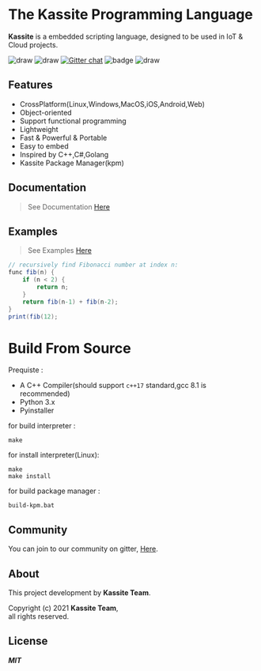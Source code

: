 # The Kassite Programming Language
**Kassite** is a embedded scripting language, designed to be used in IoT & Cloud projects.

<p align="center">
 
![draw](https://img.shields.io/github/last-commit/kassite-lang/kassite)
![draw](https://img.shields.io/github/license/kassite-lang/kassite)
[![Gitter chat](https://badges.gitter.im/kassite-lang/community.png)](https://gitter.im/kassite-lang/community)
![badge](https://tokei.rs/b1/github/kassite-lang/kassite)
![draw](https://img.shields.io/github/languages/code-size/kassite-lang/kassite?label=Code%20Size)

</p>
 
## Features
- CrossPlatform(Linux,Windows,MacOS,iOS,Android,Web)
- Object-oriented
- Support functional programming
- Lightweight
- Fast & Powerful & Portable
- Easy to embed
- Inspired by C++,C#,Golang
- Kassite Package Manager(kpm)
## Documentation
> See Documentation [Here](Documentation.md)

## Examples
> See Examples [Here](Examples.md)
```c#
// recursively find Fibonacci number at index n:
func fib(n) {
    if (n < 2) {
        return n;
    }
    return fib(n-1) + fib(n-2);
}
print(fib(12);
```
# Build From Source
Prequiste :
- A C++ Compiler(should support `c++17` standard,gcc 8.1 is recommended)
- Python 3.x
- Pyinstaller

for build interpreter :
```
make
```

for install interpreter(Linux):
```
make
make install
```

for build package manager :
```
build-kpm.bat
```
## Community
You can join to our community on gitter, [Here](https://gitter.im/kassite-lang/community).

## About
This project development by **Kassite Team**.

Copyright (c) 2021 **Kassite Team**, \
all rights reserved.

## License
***MIT***
